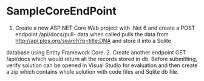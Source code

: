# SampleCoreEndPoint


1. Create a new ASP.NET Core Web project with .Net 6 and create a POST endpoint /api/docs/pull-
data when called pulls the data from http://api.plos.org/search?q=title:DNA and store it into a Sqlite

database using Entity Framework Core.
2. Create another endpoint GET /api/docs which would return all the records stored in db.
Before submitting, verify solution can be opened in Visual Studio for evaluation and then create a
zip which contains whole solution with code files and Sqlite db file.
